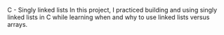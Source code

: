C - Singly linked lists
In this project, I practiced building and using singly linked lists in C while learning when and why to use linked lists versus arrays.


